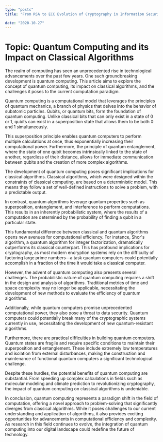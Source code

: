 ```yaml
---
type: "posts"
title: "From RSA to ECC Evolution of Cryptography in Information Security"

date: "2020-10-27"
---
```


# Topic: Quantum Computing and its Impact on Classical Algorithms

The realm of computing has seen an unprecedented rise in technological advancements over the past few years. One such groundbreaking development is quantum computing. This article aims to explore the concept of quantum computing, its impact on classical algorithms, and the challenges it poses to the current computation paradigm.

Quantum computing is a computational model that leverages the principles of quantum mechanics, a branch of physics that delves into the behavior of subatomic particles. Qubits, or quantum bits, form the foundation of quantum computing. Unlike classical bits that can only exist in a state of 0 or 1, qubits can exist in a superposition state that allows them to be both 0 and 1 simultaneously.

This superposition principle enables quantum computers to perform multiple calculations at once, thus exponentially increasing their computational power. Furthermore, the principle of quantum entanglement, where the state of one qubit becomes intrinsically linked to the state of another, regardless of their distance, allows for immediate communication between qubits and the creation of more complex algorithms.

The development of quantum computing poses significant implications for classical algorithms. Classical algorithms, which were designed within the constraints of classical computing, are based on a deterministic model. This means they follow a set of well-defined instructions to solve a problem, with a predictable output.

In contrast, quantum algorithms leverage quantum properties such as superposition, entanglement, and interference to perform computations. This results in an inherently probabilistic system, where the results of a computation are determined by the probability of finding a qubit in a particular state.

This fundamental difference between classical and quantum algorithms opens new avenues for computational efficiency. For instance, Shor's algorithm, a quantum algorithm for integer factorization, dramatically outperforms its classical counterpart. This has profound implications for cryptography, as most modern encryption systems rely on the difficulty of factoring large prime numbers—a task quantum computers could potentially accomplish in a fraction of the time it would take a classical computer.

However, the advent of quantum computing also presents several challenges. The probabilistic nature of quantum computing requires a shift in the design and analysis of algorithms. Traditional metrics of time and space complexity may no longer be applicable, necessitating the development of new methods to evaluate the efficiency of quantum algorithms.

Additionally, while quantum computers promise unprecedented computational power, they also pose a threat to data security. Quantum computers could potentially break many of the cryptographic systems currently in use, necessitating the development of new quantum-resistant algorithms.

Furthermore, there are practical difficulties in building quantum computers. Quantum states are fragile and require specific conditions to maintain their superposition and entanglement. These include extremely low temperatures and isolation from external disturbances, making the construction and maintenance of functional quantum computers a significant technological challenge.

Despite these hurdles, the potential benefits of quantum computing are substantial. From speeding up complex calculations in fields such as molecular modeling and climate prediction to revolutionizing cryptography, the impact of quantum computing on classical algorithms is undeniable.

In conclusion, quantum computing represents a paradigm shift in the field of computation, offering a novel approach to problem-solving that significantly diverges from classical algorithms. While it poses challenges to our current understanding and application of algorithms, it also provides exciting opportunities for advancements in computational efficiency and complexity. As research in this field continues to evolve, the integration of quantum computing into our digital landscape could redefine the future of technology.
